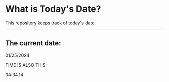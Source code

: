 # What is Today's Date?
This repository keeps track of today's date.
* * *
 
## The current date:  
 01/25/2024 
  
  
 TIME IS ALSO THIS: 
  
 04:34.14 
  
  
